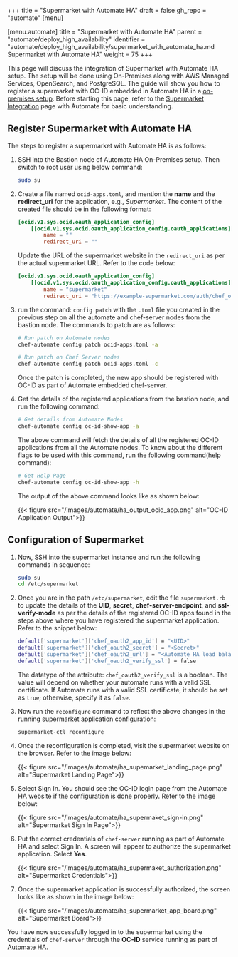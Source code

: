 +++
title = "Supermarket with Automate HA"
draft = false
gh_repo = "automate"
[menu]

  [menu.automate]
    title = "Supermarket with Automate HA"
    parent = "automate/deploy_high_availability"
    identifier = "automate/deploy_high_availability/supermarket_with_automate_ha.md Supermarket with Automate HA"
    weight = 75
+++

This page will discuss the integration of Supermarket with Automate HA setup. The setup will be done using On-Premises along with AWS Managed Services, OpenSearch, and PostgreSQL. The guide will show you how to register a supermarket with OC-ID embedded in Automate HA in a [on-premises setup](/automate/ha_onprim_deployment_procedure/). Before starting this page, refer to the [Supermarket Integration](/automate/supermarket_integration_with_automate/) page with Automate for basic understanding.

## Register Supermarket with Automate HA

The steps to register a supermarket with Automate HA is as follows:

1. SSH into the Bastion node of Automate HA On-Premises setup. Then switch to root user using below command:

    ```bash
    sudo su
    ```

1. Create a file named `ocid-apps.toml`, and mention the **name** and the **redirect_uri** for the application, e.g., *Supermarket*. The content of the created file should be in the following format:

    ```toml
    [ocid.v1.sys.ocid.oauth_application_config]
        [[ocid.v1.sys.ocid.oauth_application_config.oauth_applications]]
            name = ""
            redirect_uri = ""
    ```

    Update the URL of the supermarket website in the `redirect_uri` as per the actual supermarket URL. Refer to the code below:

    ```toml
    [ocid.v1.sys.ocid.oauth_application_config]
        [[ocid.v1.sys.ocid.oauth_application_config.oauth_applications]]
            name = "supermarket"
            redirect_uri = "https://example-supermarket.com/auth/chef_oauth2/callback"
    ```

1. run the command: `config patch` with the `.toml` file you created in the previous step on all the automate and chef-server nodes from the bastion node. The commands to patch are as follows:

    ```bash
    # Run patch on Automate nodes
    chef-automate config patch ocid-apps.toml -a
    ```

    ```bash
    # Run patch on Chef Server nodes
    chef-automate config patch ocid-apps.toml -c
    ```

    Once the patch is completed, the new app should be registered with OC-ID as part of Automate embedded chef-server.

1. Get the details of the registered applications from the bastion node, and run the following command:

    ```bash
    # Get details from Automate Nodes
    chef-automate config oc-id-show-app -a
    ```

    The above command will fetch the details of all the registered OC-ID applications from all the Automate nodes. To know about the different flags to be used with this command, run the following command(help command):

    ```bash
    # Get Help Page
    chef-automate config oc-id-show-app -h
    ```

    The output of the above command looks like as shown below:

    {{< figure src="/images/automate/ha_output_ocid_app.png" alt="OC-ID Application Output">}}

## Configuration of Supermarket

1. Now, SSH into the supermarket instance and run the following commands in sequence:

    ```bash
    sudo su
    cd /etc/supermarket
    ```

1. Once you are in the path `/etc/supermarket`, edit the file `supermarket.rb` to update the details of the **UID**, **secret**, **chef-server-endpoint**, and **ssl-verify-mode** as per the details of the registered OC-ID apps found in the steps above where you have registered the supermarket application. Refer to the snippet below:

    ```bash
    default['supermarket']['chef_oauth2_app_id'] = "<UID>"
    default['supermarket']['chef_oauth2_secret'] = "<Secret>"
    default['supermarket']['chef_oauth2_url'] = "<Automate HA load balancer FQDN>"
    default['supermarket']['chef_oauth2_verify_ssl'] = false
    ```

    The datatype of the attribute: `chef_oauth2_verify_ssl` is a boolean. The value will depend on whether your automate runs with a valid SSL certificate. If Automate runs with a valid SSL certificate, it should be set as `true`; otherwise, specify it as `false`.

1. Now run the `reconfigure` command to reflect the above changes in the running supermarket application configuration:

    ```bash
    supermarket-ctl reconfigure
    ```

1. Once the reconfiguration is completed, visit the supermarket website on the browser. Refer to the image below:

    {{< figure src="/images/automate/ha_supemarket_landing_page.png" alt="Supermarket Landing Page">}}

1. Select Sign In. You should see the OC-ID login page from the Automate HA website if the configuration is done properly. Refer to the image below:

    {{< figure src="/images/automate/ha_supermaket_sign-in.png" alt="Supermarket Sign In Page">}}

1. Put the correct credentials of `chef-server` running as part of Automate HA and select Sign In. A screen will appear to authorize the supermarket application. Select **Yes**.

    {{< figure src="/images/automate/ha_supermaket_authorization.png" alt="Supermarket Credentials">}}

1. Once the supermarket application is successfully authorized, the screen looks like as shown in the image below:

    {{< figure src="/images/automate/ha_supermarket_app_board.png" alt="Supermarket Board">}}

You have now successfully logged in to the supermarket using the credentials of `chef-server` through the **OC-ID** service running as part of Automate HA.
